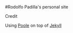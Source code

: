 

#Rodolfo Padilla's personal site



Credit 

Using [Poole](https://github.com/poole/poole) on top of [Jekyll](http://jekyllrb.com/)
